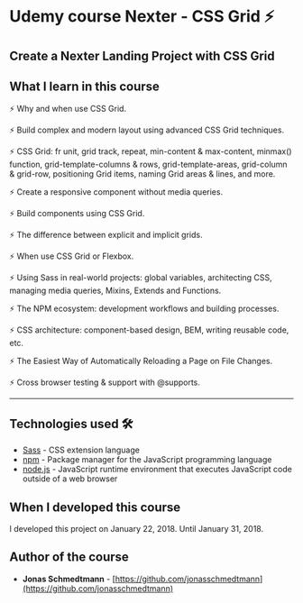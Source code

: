 # Udemy course Nexter - CSS Grid ⚡️

## Create a Nexter Landing Project with CSS Grid

## What I learn in this course

⚡️ Why and when use CSS Grid.

⚡️ Build complex and modern layout using advanced CSS Grid techniques.

⚡️ CSS Grid: fr unit, grid track, repeat, min-content & max-content, minmax() function, grid-template-columns & rows, grid-template-areas, grid-column & grid-row, positioning Grid items, naming Grid areas & lines, and more.

⚡️ Create a responsive component without media queries.

⚡️ Build components using CSS Grid.

⚡️ The difference between explicit and implicit grids.

⚡️ When use CSS Grid or Flexbox.

⚡️ Using Sass in real-world projects: global variables, architecting CSS, managing media queries, Mixins, Extends and Functions.

⚡️ The NPM ecosystem: development workflows and building processes.

⚡️ CSS architecture: component-based design, BEM, writing reusable code, etc.

⚡️ The Easiest Way of Automatically Reloading a Page on File Changes.

⚡️ Cross browser testing & support with @supports.

---

## Technologies used 🛠️

- [Sass](https://sass-lang.com/documentation) - CSS extension language
- [npm](https://www.npmjs.com/) - Package manager for the JavaScript programming language
- [node.js](https://nodejs.org/en/) - JavaScript runtime environment that executes JavaScript code outside of a web browser

## When I developed this course 

I developed this project on January 22, 2018. Until January 31, 2018.

## Author of the course

- **Jonas Schmedtmann** - [https://github.com/jonasschmedtmann](https://github.com/jonasschmedtmann)

